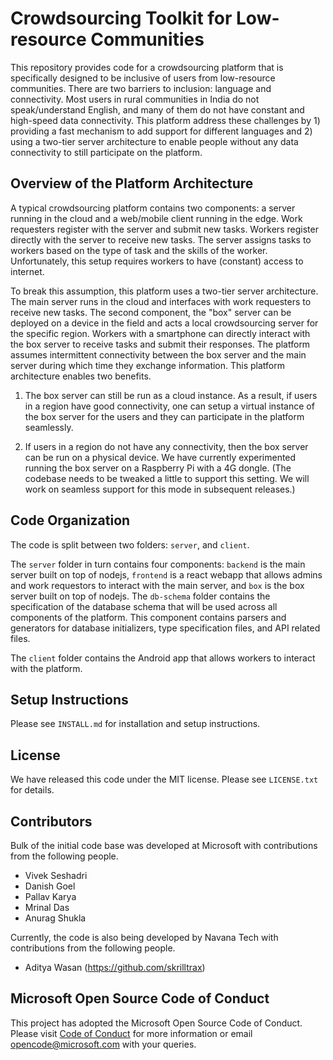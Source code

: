 # Crowdsourcing Toolkit for Low-resource Communities

This repository provides code for a crowdsourcing platform that is specifically
designed to be inclusive of users from low-resource communities. There are two
barriers to inclusion: language and connectivity. Most users in rural
communities in India do not speak/understand English, and many of them do not
have constant and high-speed data connectivity. This platform address these
challenges by 1) providing a fast mechanism to add support for different
languages and 2) using a two-tier server architecture to enable people without
any data connectivity to still participate on the platform.

## Overview of the Platform Architecture

A typical crowdsourcing platform contains two components: a server running in
the cloud and a web/mobile client running in the edge. Work requesters register
with the server and submit new tasks. Workers register directly with the server
to receive new tasks. The server assigns tasks to workers based on the type of
task and the skills of the worker. Unfortunately, this setup requires workers to
have (constant) access to internet.

To break this assumption, this platform uses a two-tier server architecture. The
main server runs in the cloud and interfaces with work requesters to receive new
tasks. The second component, the "box" server can be deployed on a device in the
field and acts a local crowdsourcing server for the specific region. Workers
with a smartphone can directly interact with the box server to receive tasks and
submit their responses. The platform assumes intermittent connectivity between
the box server and the main server during which time they exchange information.
This platform architecture enables two benefits.

1. The box server can still be run as a cloud instance. As a result, if users
   in a region have good connectivity, one can setup a virtual instance of the
   box server for the users and they can participate in the platform seamlessly.

2. If users in a region do not have any connectivity, then the box server can be
   run on a physical device. We have currently experimented running the box
   server on a Raspberry Pi with a 4G dongle. (The codebase needs to be tweaked
   a little to support this setting. We will work on seamless support for this
   mode in subsequent releases.)

## Code Organization

The code is split between two folders: `server`, and `client`.

The `server` folder in turn contains four components: `backend` is the main
server built on top of nodejs, `frontend` is a react webapp that allows admins
and work requestors to interact with the main server, and `box` is the box
server built on top of nodejs. The `db-schema` folder contains the specification
of the database schema that will be used across all components of the platform.
This component contains parsers and generators for database initializers, type
specification files, and API related files.

The `client` folder contains the Android app that allows workers to interact
with the platform.

## Setup Instructions

Please see `INSTALL.md` for installation and setup instructions.

## License

We have released this code under the MIT license. Please see `LICENSE.txt` for
details.

## Contributors

Bulk of the initial code base was developed at Microsoft with contributions from
the following people.

- Vivek Seshadri
- Danish Goel
- Pallav Karya
- Mrinal Das
- Anurag Shukla

Currently, the code is also being developed by Navana Tech with contributions from the following people.
 
- Aditya Wasan (https://github.com/skrilltrax) 

## Microsoft Open Source Code of Conduct

This project has adopted the Microsoft Open Source Code of Conduct. Please visit
[Code of Conduct](https://opensource.microsoft.com/codeofconduct) for more
information or email opencode@microsoft.com with your queries.
